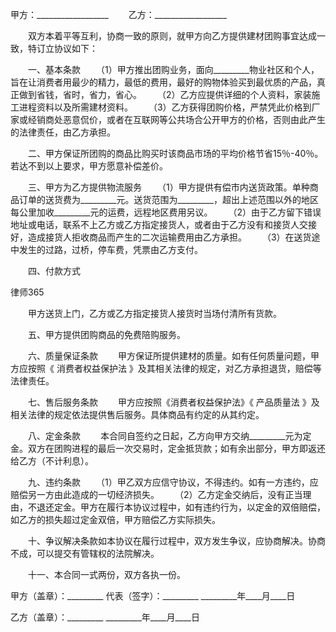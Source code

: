 
 


甲方：__________________
　　乙方：__________________


　　双方本着平等互利，协商一致的原则，就甲方向乙方提供建材团购事宜达成一致，特订立协议如下：


　　一、基本条款
　　（1）甲方推出团购业务，面向_________物业社区和个人，旨在让消费者用最少的精力，最低的费用，最好的购物体验买到最优质的产品，真正做到省钱，省时，省力，省心。
　　（2）乙方应提供详细的个人资料，家装施工进程资料以及所需建材资料。
　　（3）乙方获得团购价格，严禁凭此价格到厂家或经销商处恶意侃价，或者在互联网等公共场合公开甲方的价格，否则由此产生的法律责任，由乙方承担。


　　二、甲方保证所团购的商品比购买时该商品市场的平均价格节省15％-40％。若达不到以上要求，甲方愿意补偿差价。


　　三、甲方为乙方提供物流服务
　　（1）甲方提供有偿市内送货政策。单种商品订单的送货费为_________元。送货范围为_________，超出上述范围以外的地区每公里加收_________元的运费，远程地区费用另议。
　　（2）由于乙方留下错误地址或电话，联系不上乙方或乙方指定接货人，或者由于乙方没有和接货人交接好，造成接货人拒收商品而产生的二次运输费用由乙方承担。
　　（3）在送货途中发生的过路，过桥，停车费，凭票由乙方支付。


　　四、付款方式




 
律师365






　　甲方送货上门，乙方或乙方指定接货人接货时当场付清所有货款。




　　五、甲方提供团购商品的免费陪购服务。


　　六、质量保证条款
　　甲方保证所提供建材的质量。如有任何质量问题，甲方应按照《
消费者权益保护法
》及其相关法律的规定，对乙方承担退货，赔偿等法律责任。


　　七、售后服务条款
　　甲方应按照《消费者权益保护法》《
产品质量法
》及相关法律的规定依法提供售后服务。具体商品有约定的从其约定。


　　八、定金条款
　　本合同自签约之日起，乙方向甲方交纳_________元为定金。双方在团购进程的最后一次交易时，定金抵货款；如有余出部分，甲方即返还给乙方（不计利息）。


　　九、违约条款
　　（1）甲乙双方应信守协议，不得违约。如有一方违约，应赔偿另一方由此造成的一切经济损失。
　　（2）乙方定金交纳后，没有正当理由，不退还定金。甲方在履行本协议过程中，如有违约行为，以定金的双倍赔偿，如乙方的损失超过定金双倍，甲方赔偿乙方实际损失。


　　十、争议解决条款如本协议在履行过程中，双方发生争议，应协商解决。协商不成，可以提交有管辖权的法院解决。


　　十一、本合同一式两份，双方各执一份。


 


甲方（盖章）：_________
代表（签字）：_________
_________年____月____日


乙方（盖章）：_________
_________年____月____日
 


 

 
 
 
 
 
  


  
 

  


  


  
 
 
 
 

